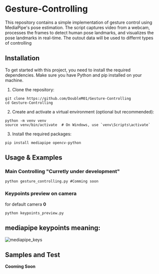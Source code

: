 # Gesture-Controlling

This repository contains a simple implementation of gesture control using MediaPipe's pose estimation. The script captures video from a webcam, processes the frames to detect human pose landmarks, and visualizes the pose landmarks in real-time. 
The outout data will be used to differnt types of controlling  

## Installation
To get started with this project, you need to install the required dependencies. Make sure you have Python and pip installed on your machine.

1. Clone the repository:
```
git clone https://github.com/DoubleM01/Gesture-Controlling
cd Gesture-Controlling
```

2. Create and activate a virtual environment (optional but recommended):
```
python -m venv venv
source venv/bin/activate  # On Windows, use `venv\Scripts\activate`
```

3. Install the required packages:
```
pip install mediapipe opencv-python
```

## Usage & Examples
### Main Controlling "Curretly under development"
```
python gesture_controlling.py #Comming soon
```

### Keypoints preview on camera 
for default camera **0**
```
python keypoints_preview.py
```
## mediapipe keypoints meaning:


![mediapipe_keys](https://github.com/user-attachments/assets/d25685a9-d7e5-4fbd-96c8-0d68c80d1b5b)

## **Samples and Test**
**Cooming Soon**
